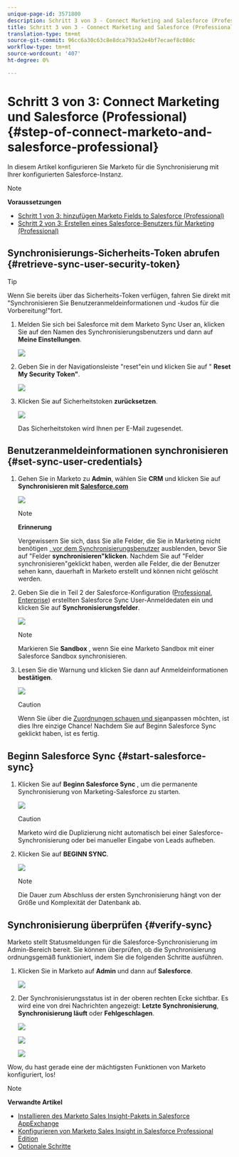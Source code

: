 ```yaml
---
unique-page-id: 3571800
description: Schritt 3 von 3 - Connect Marketing and Salesforce (Professional) - Marketing Docs - Produktdokumentation
title: Schritt 3 von 3 - Connect Marketing and Salesforce (Professional)
translation-type: tm+mt
source-git-commit: 96cc6a30c63c8e8dca793a52e4bf7ecaef8c08dc
workflow-type: tm+mt
source-wordcount: '407'
ht-degree: 0%

---
```



# Schritt 3 von 3: Connect Marketing und Salesforce (Professional) {#step-of-connect-marketo-and-salesforce-professional}

In diesem Artikel konfigurieren Sie Marketo für die Synchronisierung mit Ihrer konfigurierten Salesforce-Instanz.

>[!NOTE]
>
>**Voraussetzungen**
>
>* [Schritt 1 von 3: hinzufügen Marketo Fields to Salesforce (Professional)](step-1-of-3-add-marketo-fields-to-salesforce-professional.md)
>* [Schritt 2 von 3: Erstellen eines Salesforce-Benutzers für Marketing (Professional)](step-2-of-3-create-a-salesforce-user-for-marketo-professional.md)

>



## Synchronisierungs-Sicherheits-Token abrufen {#retrieve-sync-user-security-token}

>[!TIP]
>
>Wenn Sie bereits über das Sicherheits-Token verfügen, fahren Sie direkt mit &quot;Synchronisieren Sie Benutzeranmeldeinformationen und -kudos für die Vorbereitung!&quot;fort.

1. Melden Sie sich bei Salesforce mit dem Marketo Sync User an, klicken Sie auf den Namen des Synchronisierungsbenutzers und dann auf **Meine Einstellungen**.

   ![](assets/image2015-5-21-14-3a11-3a17.png)

1. Geben Sie in der Navigationsleiste &quot;reset&quot;ein und klicken Sie auf &quot; **Reset My Security Token&quot;**.

   ![](assets/image2014-12-9-9-3a52-3a42.png)

1. Klicken Sie auf Sicherheitstoken **zurücksetzen**.

   ![](assets/image2015-5-21-14-3a13-3a5.png)

   Das Sicherheitstoken wird Ihnen per E-Mail zugesendet.

## Benutzeranmeldeinformationen synchronisieren {#set-sync-user-credentials}

1. Gehen Sie in Marketo zu **Admin**, wählen Sie **CRM** und klicken Sie auf **Synchronisieren mit [Salesforce.com](http://Salesforce.com)**

   ![](assets/image2014-12-9-9-3a52-3a58.png)

   >[!NOTE]
   >
   >**Erinnerung**
   >
   >
   >Vergewissern Sie sich, dass Sie alle Felder, die Sie in Marketing nicht benötigen [, vor dem Synchronisierungsbenutzer](../../../../../product-docs/crm-sync/salesforce-sync/sfdc-sync-details/sfdc-sync-field-sync/hide-a-salesforce-field-from-the-marketo-sync.md) ausblenden, bevor Sie auf &quot;Felder **synchronisieren&quot;klicken**. Nachdem Sie auf &quot;Felder synchronisieren&quot;geklickt haben, werden alle Felder, die der Benutzer sehen kann, dauerhaft in Marketo erstellt und können nicht gelöscht werden.

1. Geben Sie die in Teil 2 der Salesforce-Konfiguration ([Professional](https://community.marketo.com/MarketoArticle?id=kA050000000LJ3QCAW), [Enterprise](https://community.marketo.com/MarketoArticle?id=kA050000000LIwKCAW)) erstellten Salesforce Sync User-Anmeldedaten ein und klicken Sie auf **Synchronisierungsfelder**.

   ![](assets/image2014-12-9-9-3a53-3a8.png)

   >[!NOTE]
   >
   >Markieren Sie **Sandbox** , wenn Sie eine Marketo Sandbox mit einer Salesforce Sandbox synchronisieren.

1. Lesen Sie die Warnung und klicken Sie dann auf Anmeldeinformationen **bestätigen**.

   ![](assets/image2014-12-9-9-3a53-3a16.png)

   >[!CAUTION]
   >
   >Wenn Sie über die [Zuordnungen schauen und sie](../../../../../product-docs/crm-sync/salesforce-sync/setup/optional-steps/edit-initial-field-mappings.md)anpassen möchten, ist dies Ihre einzige Chance! Nachdem Sie auf Beginn Salesforce Sync geklickt haben, ist es fertig.

## Beginn Salesforce Sync {#start-salesforce-sync}

1. Klicken Sie auf **Beginn Salesforce Sync** , um die permanente Synchronisierung von Marketing-Salesforce zu starten.

   ![](assets/image2014-12-9-9-3a53-3a24.png)

   >[!CAUTION]
   >
   >Marketo wird die Duplizierung nicht automatisch bei einer Salesforce-Synchronisierung oder bei manueller Eingabe von Leads aufheben.

1. Klicken Sie auf **BEGINN SYNC**.

   ![](assets/image2014-12-9-9-3a53-3a32.png)

   >[!NOTE]
   >
   >Die Dauer zum Abschluss der ersten Synchronisierung hängt von der Größe und Komplexität der Datenbank ab.

## Synchronisierung überprüfen {#verify-sync}

Marketo stellt Statusmeldungen für die Salesforce-Synchronisierung im Admin-Bereich bereit. Sie können überprüfen, ob die Synchronisierung ordnungsgemäß funktioniert, indem Sie die folgenden Schritte ausführen.

1. Klicken Sie in Marketo auf **Admin** und dann auf **Salesforce**.

   ![](assets/image2014-12-9-9-3a53-3a40.png)

1. Der Synchronisierungsstatus ist in der oberen rechten Ecke sichtbar. Es wird eine von drei Nachrichten angezeigt: **Letzte Synchronisierung**, **Synchronisierung läuft** oder **Fehlgeschlagen**.

   ![](assets/image2014-12-9-9-3a53-3a50.png)

   ![](assets/image2014-12-9-9-3a54-3a4.png)

   ![](assets/image2014-12-9-9-3a54-3a35.png)

Wow, du hast gerade eine der mächtigsten Funktionen von Marketo konfiguriert, los!

>[!NOTE]
>
>**Verwandte Artikel**
>
>* [Installieren des Marketo Sales Insight-Pakets in Salesforce AppExchange](../../../../../product-docs/marketo-sales-insight/msi-for-salesforce/installation/install-marketo-sales-insight-package-in-salesforce-appexchange.md)
>* [Konfigurieren von Marketo Sales Insight in Salesforce Professional Edition](../../../../../product-docs/marketo-sales-insight/msi-for-salesforce/configuration/configure-marketo-sales-insight-in-salesforce-professional-edition.md)
>* [Optionale Schritte](http://docs.marketo.com/display/docs/optional+steps)

>



